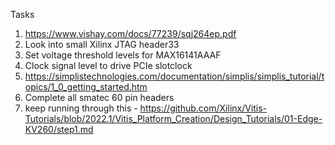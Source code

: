 Tasks

1. https://www.vishay.com/docs/77239/sqj264ep.pdf
2. Look into small Xilinx JTAG header33
3. Set voltage threshold levels for MAX16141AAAF
4. Clock signal level to drive PCIe slotclock
5. https://simplistechnologies.com/documentation/simplis/simplis_tutorial/topics/1_0_getting_started.htm
6. Complete all smatec 60 pin headers
7. keep running through this - https://github.com/Xilinx/Vitis-Tutorials/blob/2022.1/Vitis_Platform_Creation/Design_Tutorials/01-Edge-KV260/step1.md
